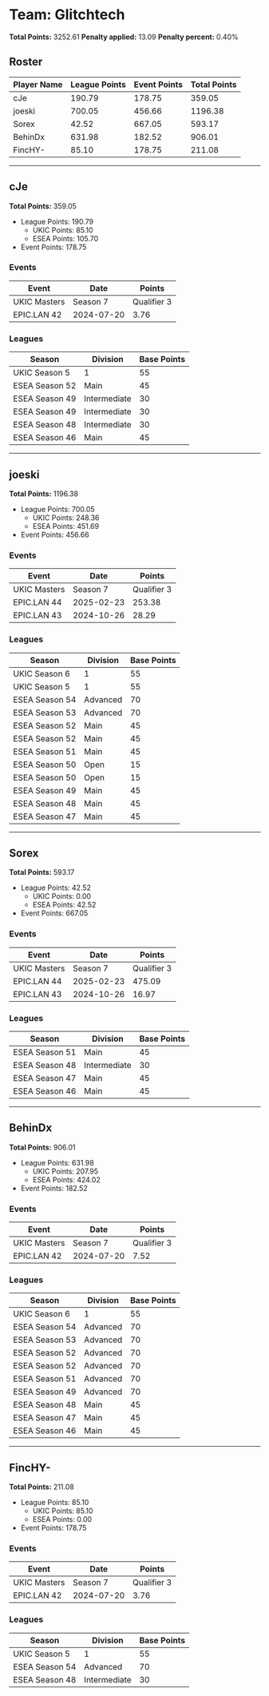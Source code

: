 # Team: Glitchtech

**Total Points:** 3252.61
**Penalty applied:** 13.09
**Penalty percent:** 0.40%

## Roster
| Player Name | League Points | Event Points | Total Points |
|-------------|--------------|--------------|-------------|
| cJe | 190.79 | 178.75 | 359.05 |
| joeski | 700.05 | 456.66 | 1196.38 |
| Sorex | 42.52 | 667.05 | 593.17 |
| BehinDx | 631.98 | 182.52 | 906.01 |
| FincHY- | 85.10 | 178.75 | 211.08 |

---

## cJe

**Total Points:** 359.05

- League Points: 190.79
  - UKIC Points: 85.10
  - ESEA Points: 105.70
- Event Points: 178.75

### Events
| Event | Date | Points |
|-------|------|--------|
| UKIC Masters | Season 7 | Qualifier 3 | 2025-07-08 | 174.99 |
| EPIC.LAN 42 | 2024-07-20 | 3.76 |
### Leagues
| Season | Division | Base Points |
|--------|----------|-------------|
| UKIC Season 5 | 1 | 55 |
| ESEA Season 52 | Main | 45 |
| ESEA Season 49 | Intermediate | 30 |
| ESEA Season 49 | Intermediate | 30 |
| ESEA Season 48 | Intermediate | 30 |
| ESEA Season 46 | Main | 45 |
---

## joeski

**Total Points:** 1196.38

- League Points: 700.05
  - UKIC Points: 248.36
  - ESEA Points: 451.69
- Event Points: 456.66

### Events
| Event | Date | Points |
|-------|------|--------|
| UKIC Masters | Season 7 | Qualifier 3 | 2025-07-08 | 174.99 |
| EPIC.LAN 44 | 2025-02-23 | 253.38 |
| EPIC.LAN 43 | 2024-10-26 | 28.29 |
### Leagues
| Season | Division | Base Points |
|--------|----------|-------------|
| UKIC Season 6 | 1 | 55 |
| UKIC Season 5 | 1 | 55 |
| ESEA Season 54 | Advanced | 70 |
| ESEA Season 53 | Advanced | 70 |
| ESEA Season 52 | Main | 45 |
| ESEA Season 52 | Main | 45 |
| ESEA Season 51 | Main | 45 |
| ESEA Season 50 | Open | 15 |
| ESEA Season 50 | Open | 15 |
| ESEA Season 49 | Main | 45 |
| ESEA Season 48 | Main | 45 |
| ESEA Season 47 | Main | 45 |
---

## Sorex

**Total Points:** 593.17

- League Points: 42.52
  - UKIC Points: 0.00
  - ESEA Points: 42.52
- Event Points: 667.05

### Events
| Event | Date | Points |
|-------|------|--------|
| UKIC Masters | Season 7 | Qualifier 3 | 2025-07-08 | 174.99 |
| EPIC.LAN 44 | 2025-02-23 | 475.09 |
| EPIC.LAN 43 | 2024-10-26 | 16.97 |
### Leagues
| Season | Division | Base Points |
|--------|----------|-------------|
| ESEA Season 51 | Main | 45 |
| ESEA Season 48 | Intermediate | 30 |
| ESEA Season 47 | Main | 45 |
| ESEA Season 46 | Main | 45 |
---

## BehinDx

**Total Points:** 906.01

- League Points: 631.98
  - UKIC Points: 207.95
  - ESEA Points: 424.02
- Event Points: 182.52

### Events
| Event | Date | Points |
|-------|------|--------|
| UKIC Masters | Season 7 | Qualifier 3 | 2025-07-08 | 174.99 |
| EPIC.LAN 42 | 2024-07-20 | 7.52 |
### Leagues
| Season | Division | Base Points |
|--------|----------|-------------|
| UKIC Season 6 | 1 | 55 |
| ESEA Season 54 | Advanced | 70 |
| ESEA Season 53 | Advanced | 70 |
| ESEA Season 52 | Advanced | 70 |
| ESEA Season 52 | Advanced | 70 |
| ESEA Season 51 | Advanced | 70 |
| ESEA Season 49 | Advanced | 70 |
| ESEA Season 48 | Main | 45 |
| ESEA Season 47 | Main | 45 |
| ESEA Season 46 | Main | 45 |
---

## FincHY-

**Total Points:** 211.08

- League Points: 85.10
  - UKIC Points: 85.10
  - ESEA Points: 0.00
- Event Points: 178.75

### Events
| Event | Date | Points |
|-------|------|--------|
| UKIC Masters | Season 7 | Qualifier 3 | 2025-07-08 | 174.99 |
| EPIC.LAN 42 | 2024-07-20 | 3.76 |
### Leagues
| Season | Division | Base Points |
|--------|----------|-------------|
| UKIC Season 5 | 1 | 55 |
| ESEA Season 54 | Advanced | 70 |
| ESEA Season 48 | Intermediate | 30 |